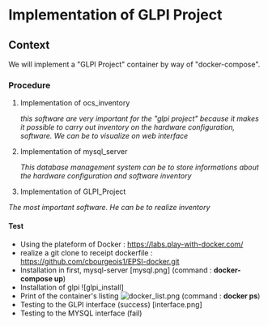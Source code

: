 # Implementation of GLPI Project
## Context
We will implement a "GLPI Project" container by way of "docker-compose".

### Procedure
1. Implementation of ocs_inventory

   *this software are very important for the "glpi project" because it makes it possible to carry out inventory on the hardware configuration, software. We can be to visualize on web interface* 
   
3. Implementation of mysql_server
  
    *This database management system can be to store informations about the hardware configuration and software inventory*
    
5. Implementation of GLPI_Project

  *The most important software. He can be to realize inventory*
  
  #### Test
  - Using the plateform of Docker : https://labs.play-with-docker.com/
  - realize a git clone to receipt dockerfile : https://github.com/cbourgeois1/EPSI-docker.git
  - Installation in first, mysql-server [mysql.png] (command : **docker-compose up**)
  - Installation of glpi ![glpi_install]
  - Print of the container's listing ![docker_list.png](https://github.com/cbourgeois1/EPSI-docker/blob/main/docker_list.png) (command : **docker ps**)
  - Testing to the GLPI interface (success) [interface.png]
  - Testing to the MYSQL interface (fail)

